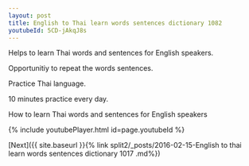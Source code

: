 ```yaml
---
layout: post
title: English to Thai learn words sentences dictionary 1082 
youtubeId: 5CD-jAkqJ8s
---
```

 
 
Helps to learn Thai words and sentences for English speakers.

Opportunitiy to repeat the words sentences. 

Practice Thai language. 
 
10 minutes practice every day. 
 
How to learn Thai words and sentences for English speakers 
 
{% include youtubePlayer.html id=page.youtubeId %}
 
 
[Next]({{ site.baseurl }}{% link  split2/_posts/2016-02-15-English to thai learn words sentences dictionary 1017 .md%})
 
